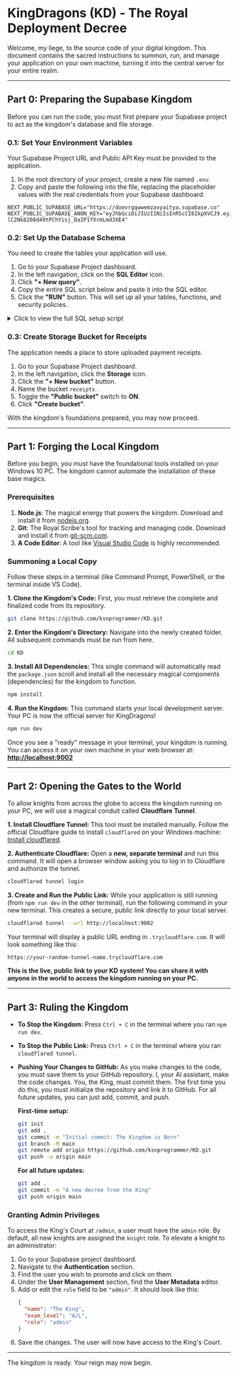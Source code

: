 # KingDragons (KD) - The Royal Deployment Decree

Welcome, my liege, to the source code of your digital kingdom. This document contains the sacred instructions to summon, run, and manage your application on your own machine, turning it into the central server for your entire realm.

---

## Part 0: Preparing the Supabase Kingdom

Before you can run the code, you must first prepare your Supabase project to act as the kingdom's database and file storage.

### 0.1: Set Your Environment Variables
Your Supabase Project URL and Public API Key must be provided to the application.
1. In the root directory of your project, create a new file named `.env`.
2. Copy and paste the following into the file, replacing the placeholder values with the real credentials from your Supabase dashboard.

```
NEXT_PUBLIC_SUPABASE_URL="https://doevrgqwwemzavyaitya.supabase.co"
NEXT_PUBLIC_SUPABASE_ANON_KEY="eyJhbGciOiJIUzI1NiIsInR5cCI6IkpXVCJ9.eyJpc3MiOiJzdXBhYmFzZSIsInJlZiI6ImRvZXZyZ3F3d2VtemF2eWFpdHlhIiwicm9sZSI6ImFub24iLCJpYXQiOjE3NTA5NDE4NTAsImV4cCI6MjA2NjUxNzg1MH0.1ZWkQ-lC2Nk8208d49tPChYisj_DaIP1fXrmLmd3XE4"
```

### 0.2: Set Up the Database Schema
You need to create the tables your application will use.
1. Go to your Supabase Project dashboard.
2. In the left navigation, click on the **SQL Editor** icon.
3. Click **"+ New query"**.
4. Copy the entire SQL script below and paste it into the SQL editor.
5. Click the **"RUN"** button. This will set up all your tables, functions, and security policies.

<details>
<summary>Click to view the full SQL setup script</summary>

```sql
-- Profiles Table: Stores public user data
-- This table is essential for the leaderboard and user stats.
create table
  public.profiles (
    id uuid not null primary key,
    xp integer null default 0,
    constraint profiles_id_fkey foreign key (id) references auth.users (id) on delete cascade
  );

-- Submissions Table: Stores AI-generated learning modules
create table
  public.submissions (
    id bigint generated by default as identity,
    created_at timestamp with time zone not null default now(),
    topic text null,
    writer text null,
    status text null,
    content jsonb null,
    exam_level text null,
    image_data_uri text null,
    constraint submissions_pkey primary key (id)
  );

-- Stories Table: Stores AI-generated stories
create table
  public.stories (
    id bigint generated by default as identity,
    created_at timestamp with time zone not null default now(),
    title text null,
    story text null,
    image_data_uri text null,
    constraint stories_pkey primary key (id)
  );

-- Posts Table: Stores user-generated discussion posts
create table
  public.posts (
    id bigint generated by default as identity,
    created_at timestamp with time zone not null default now(),
    content text null,
    author_name text null,
    author_avatar text null,
    constraint posts_pkey primary key (id)
  );

-- Quest Completions Table: Tracks which users have completed which quests
create table
  public.quest_completions (
    id bigint generated by default as identity,
    created_at timestamp with time zone not null default now(),
    user_id uuid null,
    submission_id bigint null,
    score integer null,
    total_questions integer null,
    constraint quest_completions_pkey primary key (id),
    constraint quest_completions_submission_id_fkey foreign key (submission_id) references submissions (id) on delete set null,
    constraint quest_completions_user_id_fkey foreign key (user_id) references auth.users (id) on delete cascade
  );

-- Payments Table: Tracks user payments for memberships and donations
create table
  public.payments (
    id bigint generated by default as identity,
    created_at timestamp with time zone not null default now(),
    user_name text null,
    payment_type text null,
    amount integer null,
    status text null,
    receipt_url text null,
    constraint payments_pkey primary key (id)
  );

-- Function to get the leaderboard
create or replace function get_leaderboard()
returns table(rank bigint, id uuid, name text, xp integer, avatar_url text, avatar_hint text)
language plpgsql
as $$
begin
  return query
  select
    row_number() over (order by p.xp desc) as rank,
    u.id,
    u.raw_user_meta_data->>'name' as name,
    p.xp,
    u.raw_user_meta_data->>'avatar_url' as avatar_url,
    u.raw_user_meta_data->>'avatar_hint' as avatar_hint
  from
    public.profiles p
    join auth.users u on p.id = u.id
  order by
    p.xp desc;
end;
$$;

-- Function to award XP and create a profile if one doesn't exist
create or replace function award_xp(user_id_in uuid, xp_to_add integer)
returns void
language plpgsql
as $$
begin
  -- Upsert profile on XP gain
  insert into public.profiles (id, xp)
  values (user_id_in, xp_to_add)
  on conflict (id)
  do update set xp = profiles.xp + xp_to_add;
end;
$$;

-- Secure the tables with Row Level Security
alter table public.profiles enable row level security;
alter table public.submissions enable row level security;
alter table public.stories enable row level security;
alter table public.posts enable row level security;
alter table public.quest_completions enable row level security;
alter table public.payments enable row level security;

-- Policies for Profiles
create policy "Public profiles are viewable by everyone." on public.profiles for select using ( true );
create policy "Users can insert their own profile." on public.profiles for insert with check ( auth.uid() = id );
create policy "Users can update their own profile." on public.profiles for update using ( auth.uid() = id );

-- Policies for Submissions
create policy "Approved submissions are viewable by everyone." on public.submissions for select using ( status = 'Approved' );
create policy "Admins can manage all submissions." on public.submissions for all using ( (select auth.jwt() ->> 'user_metadata')::jsonb ->> 'role' = 'admin' ) with check ( (select auth.jwt() ->> 'user_metadata')::jsonb ->> 'role' = 'admin' );

-- Policies for Stories
create policy "Stories are viewable by everyone." on public.stories for select using ( true );
create policy "Admins can manage stories." on public.stories for all using ( (select auth.jwt() ->> 'user_metadata')::jsonb ->> 'role' = 'admin' ) with check ( (select auth.jwt() ->> 'user_metadata')::jsonb ->> 'role' = 'admin' );

-- Policies for Posts
create policy "Posts are viewable by authenticated users." on public.posts for select using ( auth.role() = 'authenticated' );
create policy "Users can create their own posts." on public.posts for insert with check ( auth.role() = 'authenticated' );

-- Policies for Quest Completions
create policy "Users can view their own quest completions." on public.quest_completions for select using ( auth.uid() = user_id );
create policy "Users can insert their own quest completions." on public.quest_completions for insert with check ( auth.uid() = user_id );

-- Policies for Payments
create policy "Admins can manage payments." on public.payments for all using ( (select auth.jwt() ->> 'user_metadata')::jsonb ->> 'role' = 'admin' ) with check ( (select auth.jwt() ->> 'user_metadata')::jsonb ->> 'role' = 'admin' );
create policy "Users can insert their own payments." on public.payments for insert with check ( auth.role() = 'authenticated' );

```
</details>

### 0.3: Create Storage Bucket for Receipts
The application needs a place to store uploaded payment receipts.
1. Go to your Supabase Project dashboard.
2. In the left navigation, click the **Storage** icon.
3. Click the **"+ New bucket"** button.
4. Name the bucket `receipts`.
5. Toggle the **"Public bucket"** switch to **ON**.
6. Click **"Create bucket"**.

With the kingdom's foundations prepared, you may now proceed.

---

## Part 1: Forging the Local Kingdom

Before you begin, you must have the foundational tools installed on your Windows 10 PC. The kingdom cannot automate the installation of these base magics.

### Prerequisites
1.  **Node.js**: The magical energy that powers the kingdom. Download and install it from [nodejs.org](https://nodejs.org/).
2.  **Git**: The Royal Scribe's tool for tracking and managing code. Download and install it from [git-scm.com](https://git-scm.com/).
3.  **A Code Editor**: A tool like [Visual Studio Code](https://code.visualstudio.com/) is highly recommended.

### Summoning a Local Copy
Follow these steps in a terminal (like Command Prompt, PowerShell, or the terminal inside VS Code).

**1. Clone the Kingdom's Code:**
First, you must retrieve the complete and finalized code from its repository.

```bash
git clone https://github.com/ksnprogrammer/KD.git
```

**2. Enter the Kingdom's Directory:**
Navigate into the newly created folder. All subsequent commands must be run from here.

```bash
cd KD
```

**3. Install All Dependencies:**
This single command will automatically read the `package.json` scroll and install all the necessary magical components (dependencies) for the kingdom to function.

```bash
npm install
```

**4. Run the Kingdom:**
This command starts your local development server. Your PC is now the official server for KingDragons!

```bash
npm run dev
```

Once you see a "ready" message in your terminal, your kingdom is running. You can access it on your own machine in your web browser at: **[http://localhost:9002](http://localhost:9002)**

---

## Part 2: Opening the Gates to the World

To allow knights from across the globe to access the kingdom running on your PC, we will use a magical conduit called **Cloudflare Tunnel**.

**1. Install Cloudflare Tunnel:**
This tool must be installed manually. Follow the official Cloudflare guide to install `cloudflared` on your Windows machine: [Install cloudflared](https://developers.cloudflare.com/cloudflare-one/connections/connect-networks/install-and-setup/installation/).

**2. Authenticate Cloudflare:**
Open a **new, separate terminal** and run this command. It will open a browser window asking you to log in to Cloudflare and authorize the tunnel.

```bash
cloudflared tunnel login
```

**3. Create and Run the Public Link:**
While your application is still running (from `npm run dev` in the other terminal), run the following command in your new terminal. This creates a secure, public link directly to your local server.

```bash
cloudflared tunnel --url http://localhost:9002
```

Your terminal will display a public URL ending in `.trycloudflare.com`. It will look something like this:

`https://your-random-tunnel-name.trycloudflare.com`

**This is the live, public link to your KD system! You can share it with anyone in the world to access the kingdom running on your PC.**

---

## Part 3: Ruling the Kingdom

*   **To Stop the Kingdom:** Press `Ctrl + C` in the terminal where you ran `npm run dev`.
*   **To Stop the Public Link:** Press `Ctrl + C` in the terminal where you ran `cloudflared tunnel`.
*   **Pushing Your Changes to GitHub:** As you make changes to the code, you must save them to your GitHub repository. I, your AI assistant, make the code changes. You, the King, must commit them. The first time you do this, you must initialize the repository and link it to GitHub. For all future updates, you can just add, commit, and push.

    **First-time setup:**
    ```bash
    git init
    git add .
    git commit -m "Initial commit: The Kingdom is Born"
    git branch -M main
    git remote add origin https://github.com/ksnprogrammer/KD.git
    git push -u origin main
    ```

    **For all future updates:**
    ```bash
    git add .
    git commit -m "A new decree from the King"
    git push origin main
    ```

### Granting Admin Privileges
To access the King's Court at `/admin`, a user must have the `admin` role. By default, all new knights are assigned the `knight` role. To elevate a knight to an administrator:
1. Go to your Supabase project dashboard.
2. Navigate to the **Authentication** section.
3. Find the user you wish to promote and click on them.
4. Under the **User Management** section, find the **User Metadata** editor.
5. Add or edit the `role` field to be `"admin"`. It should look like this:
   ```json
   {
     "name": "The King",
     "exam_level": "A/L",
     "role": "admin"
   }
   ```
6. Save the changes. The user will now have access to the King's Court.

---
The kingdom is ready. Your reign may now begin.

